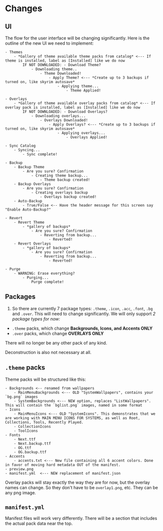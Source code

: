 # Changes

## UI

The flow for the user interface will be changing significantly. Here is the outline of the new UI we need to implement:

```
- Themes
    - *Gallery of theme available theme packs from catalog* <--- If theme is installed, label as [Installed] like we do now
        IF NOT DOWNLOADED: - Download Theme?
            - Downloading theme..
                - Theme Downloaded!
                    - Apply Theme? <--- *Create up to 3 backups if turned on, like skyrim autosave*
                        - Applying theme...
                            - Theme Applied!

- Overlays
    - *Gallery of theme available overlay packs from catalog* <--- If overlay pack is installed, label as [Installed] like we do now
        IF NOT DOWNLOADED: - Download Overlays?
            - Downloading overlays...
                - Overlays Downloaded!
                    - Apply Overlays? <--- *Create up to 3 backups if turned on, like skyrim autosave*
                        - Applying overlays...
                            - Overlays Applied!

- Sync Catalog
    - Syncing...
        - Sync complete!
        
- Backup
    - Backup Theme
        - Are you sure? Confirmation
            - Creating theme backup...
                - Theme backup created!
    - Backup Overlays
        - Are you sure? Confirmation
            - Creating overlays backup
                - Overlays backup created!
    - Auto-Backup
        - True/False <-- Have the header message for this screen say "Enable Auto-Backup?"
        
- Revert
    - Revert Theme
        - *gallery of backups*
            - Are you sure? Confirmation
                - Reverting from backup...
                    - Reverted!
    - Revert Overlays
        - *gallery of backups*
            - Are you sure? Confirmation
                - Reverting from backup...
                    - Reverted!

- Purge
    - WARNING: Erase everything?
        - Purging...
            Purge complete!
```

## Packages
1. So there are currently 7 package types: `.theme`, `.icon`, `.acc`, `.font`, `.bg` and `.over`. This will need to change significantly. We will only support _2 package types for now:_
- `.theme` packs, which change **Backgrounds, Icons, and Accents ONLY**
- `.over` packs, which change **OVERLAYS ONLY**

There will no longer be any other pack of any kind.

Deconstruction is also not necessary at all.

## `.theme` packs

Theme packs will be structured like this:

```
- Backgrounds <-- renamed from wallpapers
    - MainMenuBackgrounds <--- OLD "SystemWallpapers", contains your `bg.png` images
    - SystemBackgrounds <--- NEW option, replaces "ListWallpapers". This will contain the `bglist.png` images, named in some format
- Icons
    - MainMenuIcons <--- OLD "SystemIcons". This demonstrates that we are working with MAIN MENU ICONS FOR SYSTEMS, as well as Root, Collections, Tools, Recently Played.
    - CollectionIcons
    - ToolIcons
- Fonts
    - Next.ttf
    - Next.backup.ttf
    - OG.ttf
    - OG.backup.ttf
- Accents
    - accents.txt <--- New file containing all 6 accent colors. Done in favor of moving hard metadata OUT of the manifest.
- preview.png
- manifest.yml  <--- NEW replacement of manifest.json
```

Overlay packs will stay exactly the way they are for now, but the overlay names can change. So they don't have to be `overlay1.png`, etc. They can be any png image.

## `manifest.yml`

Manifest files will work very differently. There will be a section that includes the actual pack data near the top. 